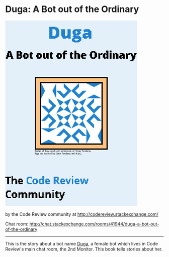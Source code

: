 # Duga: A Bot out of the Ordinary

<img src="./cover.png" width="420" height="592" />

by the Code Review community at <http://codereview.stackexchange.com/>

Chat room: <http://chat.stackexchange.com/rooms/41944/duga-a-bot-out-of-the-ordinary>

* * *

This is the story about a bot name [Duga](http://codereview.stackexchange.com/users/51786/duga), a female bot which lives in Code Review's main chat room, the 2nd Monitor. This book tells stories about her.